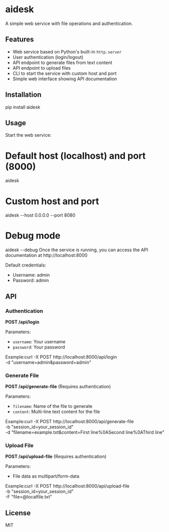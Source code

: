 # aidesk

A simple web service with file operations and authentication.

## Features

- Web service based on Python's built-in `http.server`
- User authentication (login/logout)
- API endpoint to generate files from text content
- API endpoint to upload files
- CLI to start the service with custom host and port
- Simple web interface showing API documentation

## Installation
pip install aidesk
## Usage

Start the web service:
# Default host (localhost) and port (8000)
aidesk

# Custom host and port
aidesk --host 0.0.0.0 --port 8080

# Debug mode
aidesk --debug
Once the service is running, you can access the API documentation at http://localhost:8000

Default credentials:
- Username: admin
- Password: admin

## API

### Authentication

**POST /api/login**

Parameters:
- `username`: Your username
- `password`: Your password

Example:curl -X POST http://localhost:8000/api/login \
  -d "username=admin&password=admin"
### Generate File

**POST /api/generate-file** (Requires authentication)

Parameters:
- `filename`: Name of the file to generate
- `content`: Multi-line text content for the file

Example:curl -X POST http://localhost:8000/api/generate-file \
  -b "session_id=your_session_id" \
  -d "filename=example.txt&content=First line%0ASecond line%0AThird line"
### Upload File

**POST /api/upload-file** (Requires authentication)

Parameters:
- File data as multipart/form-data

Example:curl -X POST http://localhost:8000/api/upload-file \
  -b "session_id=your_session_id" \
  -F "file=@localfile.txt"
## License

MIT
